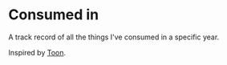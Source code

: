 # Consumed in

A track record of all the things I've consumed in a specific year.

Inspired by [Toon](https://github.com/turanct/consumed-in).
